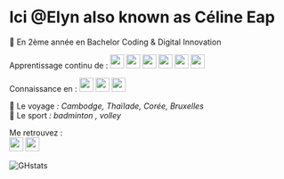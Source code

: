 # Ici @Elyn also known as Céline Eap

🌱 En 2ème année en Bachelor Coding & Digital Innovation

<p>Apprentissage continu de :
<img width="25px" src="https://cdn.jsdelivr.net/gh/devicons/devicon/icons/python/python-plain.svg"> 
<img width="25px" src="https://cdn.jsdelivr.net/gh/devicons/devicon/icons/html5/html5-plain.svg"> 
<img width="25px" src="https://cdn.jsdelivr.net/gh/devicons/devicon/icons/css3/css3-plain.svg"> 
<img width="25px" src="https://cdn.jsdelivr.net/gh/devicons/devicon/icons/javascript/javascript-plain.svg"> 
<img width="25px" src="https://cdn.jsdelivr.net/gh/devicons/devicon/icons/mysql/mysql-plain.svg"> 
<img width="25px" src="https://cdn.jsdelivr.net/gh/devicons/devicon/icons/php/php-plain.svg"> <br> </p>

Connaissance en :
<img width="25px" src="https://cdn.jsdelivr.net/gh/devicons/devicon/icons/photoshop/photoshop-plain.svg"> 
<img width="25px" src="https://cdn.jsdelivr.net/gh/devicons/devicon/icons/xd/xd-plain.svg"> 
<img width="25px" src="https://cdn.jsdelivr.net/gh/devicons/devicon/icons/trello/trello-plain.svg"> <br>

💞️ Le voyage *: Cambodge, Thaïlade, Corée, Bruxelles* <br>
💞️ Le sport *: badminton , volley*
<br>

Me retrouvez : <br>
[<img width="25px" src="https://cdn.jsdelivr.net/gh/devicons/devicon/icons/google/google-plain.svg">](eapceline@gmail.com) 
[<img width="25px" src="https://cdn.jsdelivr.net/gh/devicons/devicon/icons/linkedin/linkedin-original.svg">](https://www.linkedin.com/in/c%C3%A9line-eap) <br>

![GHstats](https://github-readme-stats.vercel.app/api?username=Elyn03&show_icons=true)
